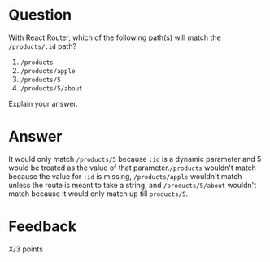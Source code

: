 # Question

With React Router, which of the following path(s) will match the `/products/:id` path?

1. `/products`
2. `/products/apple`
3. `/products/5`
4. `/products/5/about`

Explain your answer.

# Answer

It would only match `/products/5` because `:id` is a dynamic parameter and 5 would be treated as the value of that parameter.`/products` wouldn't match because the value for `:id` is missing, `/products/apple` wouldn't match unless the route is meant to take a string, and `/products/5/about` wouldn't match because it would only match up till `products/5`.

# Feedback

X/3 points
